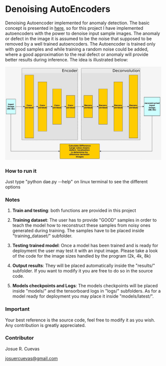 # Denoising AutoEncoders

Denoising Autoencoder implemented for anomaly detection. The basic concept is presented in [here](https://en.wikipedia.org/wiki/Anomaly_detection), so for this project I have implemented autoencoders with the power to denoise input sample images. The anomaly or defect in the image it is assumed to be the noise that supposed to be removed by a well trained autoencoders. The Autoencoder is trained only with good samples and while training a random noise could be added, where a good approximation to the real defect or anomaly will provide better results during inference. The idea is illustrated below:

![model](main_idea.jpg)

### How to run it

Just type "python dae.py --help" on linux terminal to see the different options

### Notes

1. **Train and testing**: both functions are provided in this project

2. **Training dataset**: The user has to provide "GOOD" samples in order to teach the model how to reconstruct these samples from noisy ones generated during training. The samples have to be placed inside "training_dataset/" subfolder.

3. **Testing trained model**: Once a model has been trained and is ready for deployment the user may test it with an input image. Please take a look of the code for the image sizes handled by the program (2k, 4k, 8k)

4. **Output results**: They will be placed automatically inside the "results/" subfolder. If you want to modify it you are free to do so in the source code.

5. **Models checkpoints and Logs**: The models checkpoints will be placed inside "models/" and the tensorboard logs in "logs/" subfolders. As for a model ready for deployment you may place it inside "models/latest/".

### Important

Your best reference is the source code, feel free to modify it as you wish. Any contribution is greatly appreciated.

### Contributor

Josue R. Cuevas

josuercuevas@gmail.com

